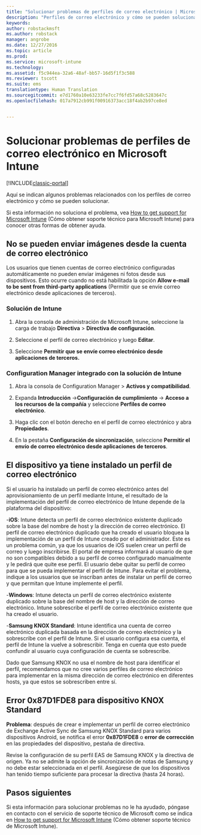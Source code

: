 ```yaml
---
title: "Solucionar problemas de perfiles de correo electrónico | Microsoft Docs"
description: "Perfiles de correo electrónico y cómo se pueden solucionar."
keywords: 
author: robstackmsft
ms.author: robstack
manager: angrobe
ms.date: 12/27/2016
ms.topic: article
ms.prod: 
ms.service: microsoft-intune
ms.technology: 
ms.assetid: f5c944ea-32a6-48af-bb57-16d5f1f3c588
ms.reviewer: tscott
ms.suite: ems
translationtype: Human Translation
ms.sourcegitcommit: e7d1760a10e63233fe7cc7f6fd57a68c5283647c
ms.openlocfilehash: 017a7912cb991f00916373acc18f4ab2b97ce8ed


---
```


# <a name="troubleshoot-email-profiles-in-microsoft-intune"></a>Solucionar problemas de perfiles de correo electrónico en Microsoft Intune

[!INCLUDE[classic-portal](../includes/classic-portal.md)]

Aquí se indican algunos problemas relacionados con los perfiles de correo electrónico y cómo se pueden solucionar.

Si esta información no soluciona el problema, vea [How to get support for Microsoft Intune](how-to-get-support-for-microsoft-intune.md) (Cómo obtener soporte técnico para Microsoft Intune) para conocer otras formas de obtener ayuda.


## <a name="unable-to-send-images-from--email-account"></a>No se pueden enviar imágenes desde la cuenta de correo electrónico
Los usuarios que tienen cuentas de correo electrónico configuradas automáticamente no pueden enviar imágenes ni fotos desde sus dispositivos.
Esto ocurre cuando no está habilitada la opción **Allow e-mail to be sent from third-party applications** (Permitir que se envíe correo electrónico desde aplicaciones de terceros).

### <a name="intune-solution"></a>Solución de Intune

1.  Abra la consola de administración de Microsoft Intune, seleccione la carga de trabajo **Directiva** &gt; **Directiva de configuración**.

2.  Seleccione el perfil de correo electrónico y luego **Editar**.

3.  Seleccione **Permitir que se envíe correo electrónico desde aplicaciones de terceros.**

### <a name="configuration-manager-integrated-with-intune-solution"></a>Configuration Manager integrado con la solución de Intune

1.  Abra la consola de Configuration Manager &gt; **Activos y compatibilidad**.

2.  Expanda **Introducción** -&gt;**Configuración de cumplimiento** -&gt; **Acceso a los recursos de la compañía** y seleccione **Perfiles de correo electrónico**.

3.  Haga clic con el botón derecho en el perfil de correo electrónico y abra **Propiedades**.

4.  En la pestaña **Configuración de sincronización**, seleccione **Permitir el envío de correo electrónico desde aplicaciones de terceros**.


## <a name="device-already-has-an-email-profile-installed"></a>El dispositivo ya tiene instalado un perfil de correo electrónico

Si el usuario ha instalado un perfil de correo electrónico antes del aprovisionamiento de un perfil mediante Intune, el resultado de la implementación del perfil de correo electrónico de Intune depende de la plataforma del dispositivo:

-**iOS**: Intune detecta un perfil de correo electrónico existente duplicado sobre la base del nombre de host y la dirección de correo electrónico. El perfil de correo electrónico duplicado que ha creado el usuario bloquea la implementación de un perfil de Intune creado por el administrador. Este es un problema común, ya que los usuarios de iOS suelen crear un perfil de correo y luego inscribirse. El portal de empresa informará al usuario de que no son compatibles debido a su perfil de correo configurado manualmente y le pedirá que quite ese perfil. El usuario debe quitar su perfil de correo para que se pueda implementar el perfil de Intune. Para evitar el problema, indique a los usuarios que se inscriban antes de instalar un perfil de correo y que permitan que Intune implemente el perfil.

-**Windows**: Intune detecta un perfil de correo electrónico existente duplicado sobre la base del nombre de host y la dirección de correo electrónico. Intune sobrescribe el perfil de correo electrónico existente que ha creado el usuario.

-**Samsung KNOX Standard**: Intune identifica una cuenta de correo electrónico duplicada basada en la dirección de correo electrónico y la sobrescribe con el perfil de Intune. Si el usuario configura esa cuenta, el perfil de Intune la vuelve a sobrescribir. Tenga en cuenta que esto puede confundir al usuario cuya configuración de cuenta se sobrescribe.

Dado que Samsung KNOX no usa el nombre de host para identificar el perfil, recomendamos que no cree varios perfiles de correo electrónico para implementar en la misma dirección de correo electrónico en diferentes hosts, ya que estos se sobrescriben entre sí.

## <a name="error--0x87d1fde8-for-knox-standard-device"></a>Error 0x87D1FDE8 para dispositivo KNOX Standard
**Problema**: después de crear e implementar un perfil de correo electrónico de Exchange Active Sync de Samsung KNOX Standard para varios dispositivos Android, se notifica el error **0x87D1FDE8** o **error de corrección** en las propiedades del dispositivo, pestaña de directiva.

Revise la configuración de su perfil EAS de Samsung KNOX y la directiva de origen. Ya no se admite la opción de sincronización de notas de Samsung y no debe estar seleccionada en el perfil. Asegúrese de que los dispositivos han tenido tiempo suficiente para procesar la directiva (hasta 24 horas).

## <a name="next-steps"></a>Pasos siguientes
Si esta información para solucionar problemas no le ha ayudado, póngase en contacto con el servicio de soporte técnico de Microsoft como se indica en [How to get support for Microsoft Intune](how-to-get-support-for-microsoft-intune.md) (Cómo obtener soporte técnico de Microsoft Intune).



<!--HONumber=Dec16_HO5-->


